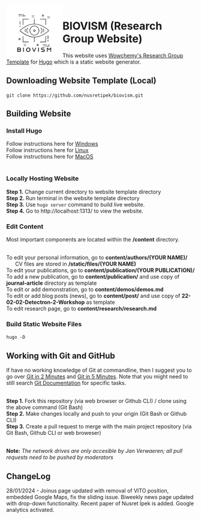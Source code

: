 <img align="left" width="150px" src="assets/media/logo.png">

# BIOVISM (Research Group Website) 

This website uses [Wowchemy's Research Group Template](https://wowchemy.com/tags/research-group/) for [Hugo](https://gohugo.io) which is a static website generator.

## Downloading Website Template (Local)

```
git clone https://github.com/nusretipek/biovism.git
```

## Building Website

### Install Hugo

Follow instructions here for [Windows](https://gohugo.io/getting-started/installing/#chocolatey-windows) <br />
Follow instructions here for [Linux](https://gohugo.io/getting-started/installing/#linux) <br />
Follow instructions here for [MacOS](https://gohugo.io/getting-started/installing/#macos) <br /> <br />

### Locally Hosting Website

**Step 1.** Change current directory to website template directory <br />
**Step 2.** Run terminal in the website template directory <br />
**Step 3.** Use ```hugo server``` command to build live website. <br />
**Step 4.** Go to http://localhost:1313/ to view the website. <br />

### Edit Content

Most important components are located within the **/content** directory.  <br /> <br />

To edit your personal information, go to **content/authors/(YOUR NAME)/** <br />
&nbsp;&nbsp;&nbsp;&nbsp;&nbsp; CV files are stored in **/static/files/(YOUR NAME)**  <br />
To edit your publications, go to **content/publication/(YOUR PUBLICATION)/**  <br />
To add a new publication, go to **content/publication/** and use copy of **journal-article** directory as template <br />
To edit or add demonstration, go to **content/demos/demos.md**  <br />
To edit or add blog posts (news), go to **content/post/** and use copy of **22-02-02-Detectron-2-Workshop** as template  <br />
To edit research page, go to **content/research/research.md**  <br />

### Build Static Website Files

```
hugo -D
```

## Working with Git and GitHub


If have no working knowledge of Git at commandline, then I suggest you to go over [Git in 2 Minutes](https://www.garyrobinson.net/2014/10/git-in-two-minutes-for-a-solo-developer.html) and [Git in 5 Minutes](https://classic.scottr.org/presentations/git-in-5-minutes/). Note that you might need to still search [Git Documentation](https://git-scm.com/doc) for specific tasks. <br /><br />

**Step 1.** Fork this repository (via web browser or Github CLI) / clone using the above command (Git Bash)<br />
**Step 2.** Make changes locally and push to your origin (Git Bash or Github CLI)<br />
**Step 3.** Create a pull request to merge with the main project repository (via Git Bash, Github CLI or web broweser) <br /><br />

**Note:** *The network drives are only accesible by Jan Verwaeren; all pull requests need to be pushed by moderators* <br />


## ChangeLog

28/01/2024 - Joinus page updated with removal of VITO position, embedded Google Maps, fix the sliding issue. Biweekly news page updated with drop-down functionality. Recent paper of Nusret Ipek is added. Google analytics activated. 